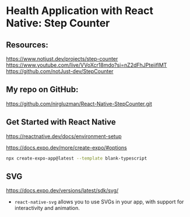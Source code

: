 # Health Application with React Native: Step Counter

## Resources:

https://www.notjust.dev/projects/step-counter
https://www.youtube.com/live/VVoXcr18mdo?si=nZ2dFhJPteiiflMT
https://github.com/notJust-dev/StepCounter

## My repo on GitHub:

https://github.com/nirgluzman/React-Native-StepCounter.git

## Get Started with React Native

https://reactnative.dev/docs/environment-setup

https://docs.expo.dev/more/create-expo/#options

```bash
npx create-expo-app@latest --template blank-typescript
```

## SVG

https://docs.expo.dev/versions/latest/sdk/svg/

- `react-native-svg` allows you to use SVGs in your app, with support for interactivity and
  animation.
